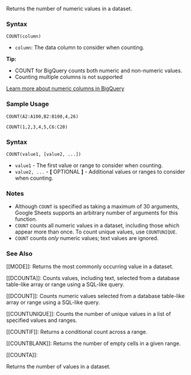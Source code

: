 Returns the number of numeric values in a dataset.

### Syntax

`COUNT(column)`

* `column`: The data column to consider when counting.

**Tip:**

* COUNT for BigQuery counts both numeric and non-numeric values.
* Counting multiple columns is not supported

[Learn more about numeric columns in BigQuery](https://cloud.google.com/bigquery/docs/reference/standard-sql/data-types#numeric_types)

### Sample Usage

`COUNT(A2:A100,B2:B100,4,26)`

`COUNT(1,2,3,4,5,C6:C20)`

### Syntax

`COUNT(value1, [value2, ...])`

* `value1` - The first value or range to consider when counting.
* `value2, ...` - **[** OPTIONAL **]** - Additional values or ranges to consider when counting.

### Notes

* Although `COUNT` is specified as taking a maximum of 30 arguments, Google Sheets supports an arbitrary number of arguments for this function.
* `COUNT` counts all numeric values in a dataset, including those which appear more than once. To count unique values, use `COUNTUNIQUE`.
* `COUNT` counts *only* numeric values; text values are ignored.

### See Also

[[MODE]]: Returns the most commonly occurring value in a dataset.

[[DCOUNTA]]: Counts values, including text, selected from a database table-like array or range using a SQL-like query.

[[DCOUNT]]: Counts numeric values selected from a database table-like array or range using a SQL-like query.

[[COUNTUNIQUE]]: Counts the number of unique values in a list of specified values and ranges.

[[COUNTIF]]: Returns a conditional count across a range.

[[COUNTBLANK]]: Returns the number of empty cells in a given range.

[[COUNTA]]:

Returns the number of values in a dataset.